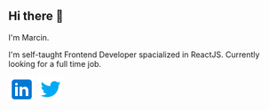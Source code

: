 ## Hi there 👋

 I'm Marcin.
 
 I'm self-taught Frontend Developer spacialized in ReactJS. Currently looking for a full time job.
 
 [![Linkedin](https://github.com/MarcinFiuk/MarcinFiuk/blob/main/linkedin.png)](https://www.linkedin.com/in/marcin-fiuk-0b498b241/)
 [![Twitter](https://github.com/MarcinFiuk/MarcinFiuk/blob/main/twitter.png)](https://twitter.com/marcin_fiuk)

